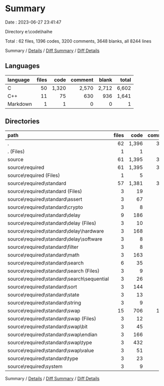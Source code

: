 # Summary

Date : 2023-06-27 23:41:47

Directory e:\\code\\haihe

Total : 62 files,  1396 codes, 3200 comments, 3648 blanks, all 8244 lines

Summary / [Details](details.md) / [Diff Summary](diff.md) / [Diff Details](diff-details.md)

## Languages
| language | files | code | comment | blank | total |
| :--- | ---: | ---: | ---: | ---: | ---: |
| C | 50 | 1,320 | 2,570 | 2,712 | 6,602 |
| C++ | 11 | 75 | 630 | 936 | 1,641 |
| Markdown | 1 | 1 | 0 | 0 | 1 |

## Directories
| path | files | code | comment | blank | total |
| :--- | ---: | ---: | ---: | ---: | ---: |
| . | 62 | 1,396 | 3,200 | 3,648 | 8,244 |
| . (Files) | 1 | 1 | 0 | 0 | 1 |
| source | 61 | 1,395 | 3,200 | 3,648 | 8,243 |
| source\\required | 61 | 1,395 | 3,200 | 3,648 | 8,243 |
| source\\required (Files) | 1 | 5 | 24 | 3 | 32 |
| source\\required\\standard | 57 | 1,381 | 3,062 | 3,479 | 7,922 |
| source\\required\\standard (Files) | 3 | 19 | 114 | 166 | 299 |
| source\\required\\standard\\assert | 3 | 67 | 180 | 176 | 423 |
| source\\required\\standard\\crypto | 3 | 8 | 114 | 167 | 289 |
| source\\required\\standard\\delay | 9 | 186 | 550 | 556 | 1,292 |
| source\\required\\standard\\delay (Files) | 3 | 10 | 114 | 165 | 289 |
| source\\required\\standard\\delay\\hardware | 3 | 168 | 322 | 224 | 714 |
| source\\required\\standard\\delay\\software | 3 | 8 | 114 | 167 | 289 |
| source\\required\\standard\\filter | 3 | 8 | 114 | 167 | 289 |
| source\\required\\standard\\math | 3 | 163 | 194 | 183 | 540 |
| source\\required\\standard\\search | 6 | 35 | 248 | 334 | 617 |
| source\\required\\standard\\search (Files) | 3 | 9 | 114 | 166 | 289 |
| source\\required\\standard\\search\\sequential | 3 | 26 | 134 | 168 | 328 |
| source\\required\\standard\\sort | 3 | 144 | 194 | 197 | 535 |
| source\\required\\standard\\state | 3 | 13 | 114 | 166 | 293 |
| source\\required\\standard\\string | 3 | 9 | 114 | 166 | 289 |
| source\\required\\standard\\swap | 15 | 706 | 1,012 | 1,037 | 2,755 |
| source\\required\\standard\\swap (Files) | 3 | 12 | 114 | 166 | 292 |
| source\\required\\standard\\swap\\bit | 3 | 45 | 178 | 178 | 401 |
| source\\required\\standard\\swap\\endian | 3 | 166 | 204 | 205 | 575 |
| source\\required\\standard\\swap\\type | 3 | 432 | 354 | 308 | 1,094 |
| source\\required\\standard\\swap\\value | 3 | 51 | 162 | 180 | 393 |
| source\\required\\standard\\type | 3 | 23 | 114 | 164 | 301 |
| source\\required\\system | 3 | 9 | 114 | 166 | 289 |

Summary / [Details](details.md) / [Diff Summary](diff.md) / [Diff Details](diff-details.md)